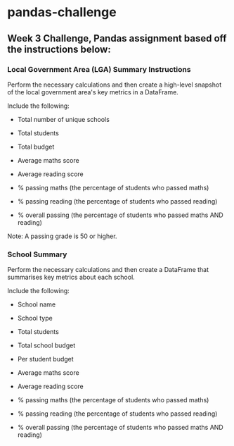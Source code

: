 # pandas-challenge
## Week 3 Challenge, Pandas assignment based off the instructions below:

### Local Government Area (LGA) Summary Instructions

Perform the necessary calculations and then create a high-level snapshot of the local government area's key metrics in a DataFrame.

Include the following:

* Total number of unique schools

* Total students

* Total budget

* Average maths score

* Average reading score

* % passing maths (the percentage of students who passed maths)

* % passing reading (the percentage of students who passed reading)

* % overall passing (the percentage of students who passed maths AND reading)

Note: A passing grade is 50 or higher.

### School Summary

Perform the necessary calculations and then create a DataFrame that summarises key metrics about each school.

Include the following:

* School name

* School type

* Total students

* Total school budget

* Per student budget

* Average maths score

* Average reading score

* % passing maths (the percentage of students who passed maths)

* % passing reading (the percentage of students who passed reading)

* % overall passing (the percentage of students who passed maths AND reading)
